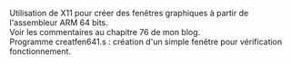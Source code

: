 Utilisation de X11 pour créer des fenêtres graphiques à partir de l'assembleur ARM 64 bits.<br>
Voir les commentaires au chapitre 76 de mon blog. <br>
Programme creatfen641.s : création d'un simple fenêtre pour vérification fonctionnement. <br>

